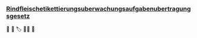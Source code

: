 ### [Rindfleischetikettierungsuberwachungsaufgabenubertragungsgesetz](https://en.wikipedia.org/wiki/Rinderkennzeichnungs-_und_Rindfleischetikettierungs%C3%BCberwachungsaufgaben%C3%BCbertragungsgesetz)

:cow2: :cut_of_meat: :label: :judge: :scroll:
